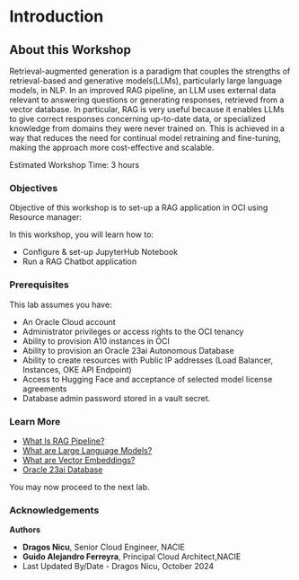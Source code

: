 # Introduction

## About this Workshop

Retrieval-augmented generation is a paradigm that couples the strengths of retrieval-based and generative models(LLMs), particularly large language models, in NLP. In an improved RAG pipeline, an LLM uses external data relevant to answering questions or generating responses, retrieved from a vector database. In particular, RAG is very useful because it enables LLMs to give correct responses concerning up-to-date data, or specialized knowledge from domains they were never trained on. This is achieved in a way that reduces the need for continual model retraining and fine-tuning, making the approach more cost-effective and scalable.

Estimated Workshop Time: 3 hours

### **Objectives**

Objective of this workshop is to set-up a RAG application in OCI using Resource manager:

In this workshop, you will learn how to:

* Configure & set-up JupyterHub Notebook
* Run a RAG Chatbot application

### **Prerequisites**

This lab assumes you have:

* An Oracle Cloud account
* Administrator privileges or access rights to the OCI tenancy
* Ability to provision A10 instances in OCI
* Ability to provision an Oracle 23ai Autonomous Database
* Ability to create resources with Public IP addresses (Load Balancer, Instances, OKE API Endpoint)
* Access to Hugging Face and acceptance of selected model license agreements
* Database admin password stored in a vault secret.

### Learn More

* [What Is RAG Pipeline?](https://developer.nvidia.com/blog/rag-101-demystifying-retrieval-augmented-generation-pipelines/)
* [What are Large Language Models?](https://www.nvidia.com/en-us/glossary/large-language-models/)
* [What are Vector Embeddings?](https://docs.oracle.com/en/database/oracle/oracle-database/23/vecse/generate-vector-embeddings-node.html)
* [Oracle 23ai Database](https://www.oracle.com/database/23ai/)

You may now proceed to the next lab.

### Acknowledgements

**Authors**

* **Dragos Nicu**, Senior Cloud Engineer, NACIE
* **Guido Alejandro Ferreyra**, Principal Cloud Architect,NACIE
* Last Updated By/Date - Dragos Nicu, October 2024